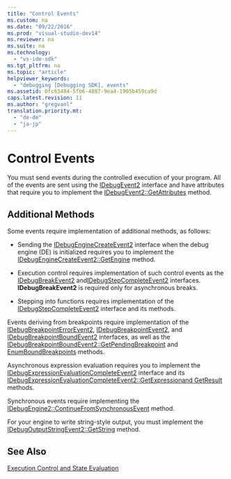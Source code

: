 ```yaml
---
title: "Control Events"
ms.custom: na
ms.date: "09/22/2016"
ms.prod: "visual-studio-dev14"
ms.reviewer: na
ms.suite: na
ms.technology: 
  - "vs-ide-sdk"
ms.tgt_pltfrm: na
ms.topic: "article"
helpviewer_keywords: 
  - "debugging [Debugging SDK], events"
ms.assetid: 0fc63484-5fb6-4887-9ea4-1905b459ca9d
caps.latest.revision: 11
ms.author: "gregvanl"
translation.priority.mt: 
  - "de-de"
  - "ja-jp"
---
```

# Control Events
You must send events during the controlled execution of your program. All of the events are sent using the [IDebugEvent2](../VS_csharp/idebugevent2.md) interface and have attributes that require you to implement the [IDebugEvent2::GetAttributes](../VS_csharp/idebugevent2--getattributes.md) method.  
  
## Additional Methods  
 Some events require implementation of additional methods, as follows:  
  
-   Sending the [IDebugEngineCreateEvent2](../VS_csharp/idebugenginecreateevent2.md) interface when the debug engine (DE) is initialized requires you to implement the [IDebugEngineCreateEvent2::GetEngine](../VS_csharp/idebugenginecreateevent2--getengine.md) method.  
  
-   Execution control requires implementation of such control events as the [IDebugBreakEvent2](../VS_csharp/idebugbreakevent2.md) and[IDebugStepCompleteEvent2](../VS_csharp/idebugstepcompleteevent2.md) interfaces. **IDebugBreakEvent2** is required only for asynchronous breaks.  
  
-   Stepping into functions requires implementation of the [IDebugStepCompleteEvent2](../VS_csharp/idebugstepcompleteevent2.md) interface and its methods.  
  
 Events deriving from breakpoints require implementation of the [IDebugBreakpointErrorEvent2](../VS_csharp/idebugbreakpointerrorevent2.md), [IDebugBreakpointEvent2](../VS_csharp/idebugbreakpointevent2.md), and [IDebugBreakpointBoundEvent2](../VS_csharp/idebugbreakpointboundevent2.md) interfaces, as well as the [IDebugBreakpointBoundEvent2::GetPendingBreakpoint](../VS_csharp/idebugbreakpointboundevent2--getpendingbreakpoint.md) and [EnumBoundBreakpoints](../VS_csharp/idebugbreakpointboundevent2--enumboundbreakpoints.md) methods.  
  
 Asynchronous expression evaluation requires you to implement the [IDebugExpressionEvaluationCompleteEvent2](../VS_csharp/idebugexpressionevaluationcompleteevent2.md) interface and its [IDebugExpressionEvaluationCompleteEvent2::GetExpression](../VS_csharp/idebugexpressionevaluationcompleteevent2--getexpression.md)[and GetResult](../VS_csharp/idebugexpressionevaluationcompleteevent2--getresult.md) methods.  
  
 Synchronous events require implementing the [IDebugEngine2::ContinueFromSynchronousEvent](../VS_csharp/idebugengine2--continuefromsynchronousevent.md) method.  
  
 For your engine to write string-style output, you must implement the [IDebugOutputStringEvent2::GetString](../VS_csharp/idebugoutputstringevent2--getstring.md) method.  
  
## See Also  
 [Execution Control and State Evaluation](../VS_csharp/execution-control-and-state-evaluation.md)